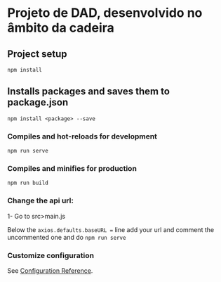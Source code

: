 # Projeto de DAD, desenvolvido no âmbito da cadeira

## Project setup
```
npm install
```

## Installs packages and saves them to package.json
```
npm install <package> --save
```

### Compiles and hot-reloads for development
```
npm run serve
```

### Compiles and minifies for production
```
npm run build
```


### Change the api url:
1- Go to src>main.js

Below the ```axios.defaults.baseURL =``` line add your url and comment the uncommented one and do ```npm run serve```



### Customize configuration
See [Configuration Reference](https://cli.vuejs.org/config/).

